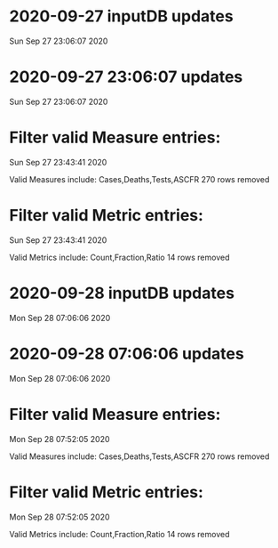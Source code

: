 
# 2020-09-27 inputDB updates 
 Sun Sep 27 23:06:07 2020 


# 2020-09-27 23:06:07 updates 
 Sun Sep 27 23:06:07 2020 


# Filter valid Measure entries: 
 Sun Sep 27 23:43:41 2020 

Valid Measures include: Cases,Deaths,Tests,ASCFR
 270 rows removed
# Filter valid Metric entries: 
 Sun Sep 27 23:43:41 2020 

Valid Metrics include: Count,Fraction,Ratio
 14 rows removed
# 2020-09-28 inputDB updates 
 Mon Sep 28 07:06:06 2020 


# 2020-09-28 07:06:06 updates 
 Mon Sep 28 07:06:06 2020 


# Filter valid Measure entries: 
 Mon Sep 28 07:52:05 2020 

Valid Measures include: Cases,Deaths,Tests,ASCFR
 270 rows removed
# Filter valid Metric entries: 
 Mon Sep 28 07:52:05 2020 

Valid Metrics include: Count,Fraction,Ratio
 14 rows removed
